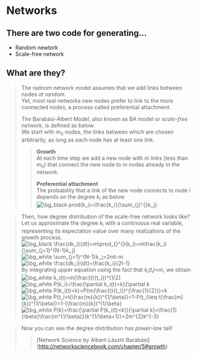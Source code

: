 # Networks

## There are two code for generating...
<ul>
  <li> Random newtork </li>
  <li> Scale-free network </li>
</ul>

## What are they?  
>The radnom network model assumes that we add links between nodes *at random*.  
>Yet, most real networks new nodes prefer to link to the more connected nodes, a process called preferential attachment.  
>
>The Barabási-Albert Model, also known as BA model or *scale-free network*, is defined as below.  
>We start with m<sub>0</sub> nodes, the links between which are chosen arbitrarily, as long as each node has at least one link.  
>> <b>Growth</b>  
>>At each time step we add a new node with *m* links (less than m<sub>0</sub>) that connect the new node to *m* nodes already in the network.  
>>  
>> <b>Preferential attachment</b>  
>>The probability that a link of the new node connects to node *i* depends on the degree *k<sub>i</sub>* as below  
>><img src="https://latex.codecogs.com/png.image?\dpi{130}&space;\bg_white&space;\prod(k_i)=\frac{k_i}{\sum_{j}^{}k_j}" title="\bg_black prod(k_i)=\frac{k_i}{\sum_{j}^{}k_j}" />
>>

>Then, how degree distribution of the scale-free network looks like?
>Let us approximate the degree *k<sub>i</sub>* with a continuous real variable, representing its expectation value over many realizations of the growth process.  
><img src="https://latex.codecogs.com/png.image?\dpi{120}&space;\bg_white&space;\frac{dk_i}{dt}=m\prod_{}^{}(k_i)=m\frac{k_i}{\sum_{j=1}^{N-1}k_j}" title="\bg_black \frac{dk_i}{dt}=m\prod_{}^{}(k_i)=m\frac{k_i}{\sum_{j=1}^{N-1}k_j}" />  
><img src="https://latex.codecogs.com/png.image?\dpi{120}&space;\bg_white&space;\sum_{j=1}^{N-1}k_j=2mt-m" title="\bg_white \sum_{j=1}^{N-1}k_j=2mt-m" />  
><img src="https://latex.codecogs.com/png.image?\dpi{120}&space;\bg_white&space;\frac{dk_i}{dt}=\frac{k_i}{2t-1}" title="\bg_white \frac{dk_i}{dt}=\frac{k_i}{2t-1}" />  
>By integrating upper equation using the fact that *k<sub>i</sub>(t<sub>i</sub>)=m*, we obtain  
><img src="https://latex.codecogs.com/png.image?\dpi{120}&space;\bg_white&space;k_i(t)=m(\frac{t}{t_i})^{1/2}" title="\bg_white k_i(t)=m(\frac{t}{t_i})^{1/2}" />  
><img src="https://latex.codecogs.com/png.image?\dpi{120}&space;\bg_white&space;P(k_i)=\frac{\partial&space;(k_i(t)<k)}{\partial&space;k" title="\bg_white P(k_i)=\frac{\partial k_i(t)<k}{\partial k" />  
><img src="https://latex.codecogs.com/png.image?\dpi{120}&space;\bg_white&space;P(k_i(t)<k)=P(m(\frac{t}{t_i})^{\frac{1}{2}})<k" title="\bg_white P(k_i(t)<k)=P(m(\frac{t}{t_i})^{\frac{1}{2}})<k" />  
><img src="https://latex.codecogs.com/png.image?\dpi{120}&space;\bg_white&space;P(t_i>t(\frac{m}{k})^{1/\beta})=1-P(t_i\leq&space;t(\frac{m}{k})^{1/\beta})=1-(\frac{m}{k})^{1/\beta}" title="\bg_white P(t_i>t(\frac{m}{k})^{1/\beta})=1-P(t_i\leq t(\frac{m}{k})^{1/\beta})=1-(\frac{m}{k})^{1/\beta}" />  
><img src="https://latex.codecogs.com/png.image?\dpi{120}&space;\bg_white&space;P(k)=\frac{\partial&space;P(k_i(t)<k)}{\partial&space;k}=\frac{1}{\beta}\frac{m^{1/\beta}}{k^{1/\beta&plus;1}}=2m^{2}k^{-3}" title="\bg_white P(k)=\frac{\partial P(k_i(t)<k)}{\partial k}=\frac{1}{\beta}\frac{m^{1/\beta}}{k^{1/\beta+1}}=2m^{2}k^{-3}" />  


>Now you can see the degree distribution has *power-law* tail!
>>[Network Science by Albert-László Barabási] (http://networksciencebook.com/chapter/5#growth)  
